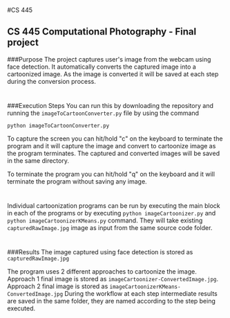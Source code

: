 #CS 445
## CS 445 Computational Photography - Final project

###Purpose
The project captures user's image from the webcam using face detection.
It automatically converts the captured image into a cartoonized image.
As the image is converted it will be saved at each step during the conversion process.
#
###Execution Steps
You can run this by downloading the repository and running the `imageToCartoonConverter.py` file by using the command

`python imageToCartoonConverter.py
`

To capture the screen you can hit/hold "c" on the keyboard to terminate the program and it will capture
the image and convert to cartoonize image as the program terminates.
The captured and converted images will be saved in the same directory.

To terminate the program you can hit/hold "q" on the keyboard and it will terminate the program without
saving any image.

#
Individual cartoonization programs can be run by executing the main block in each of the 
programs or by executing `python imageCartoonizer.py` and `python imageCartoonizerKMeans.py` command.
They will take existing `capturedRawImage.jpg` image as input from the same source code folder.

#
###Results
The image captured using face detection is stored as `capturedRawImage.jpg`

The program uses 2 different approaches to cartoonize the image. Approach 1 final image is 
stored as `imageCartoonizer-ConvertedImage.jpg`.  Approach 2 final image is stored as 
`imageCartoonizerKMeans-ConvertedImage.jpg`
During the workflow at each step intermediate results are saved in the same folder, they are named according
to the step being executed.
